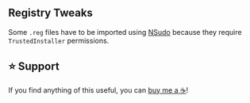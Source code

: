 Registry Tweaks
---------------

Some `.reg` files have to be imported using [NSudo](https://nsudo.m2team.org/) because they require `TrustedInstaller` permissions.

⭐ Support
---------

If you find anything of this useful, you can [buy me a ☕](https://www.buymeacoffee.com/ubihazard "Donate")!
